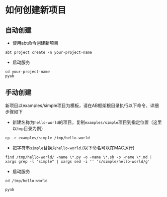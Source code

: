 # 如何创建新项目

## 自动创建

- 使用abt命令创建新项目
```
abt project create -n your-project-name
```

- 启动服务
```
cd your-project-name
pyab
```


## 手动创建
新项目以examples/simple项目为模板，请在AB框架根目录执行以下命令，详细步骤如下

- 新建名称为`hello-world`的项目，复制`examples/simple`项目到指定位置（这里以`tmp`目录为例）

```
cp -r examples/simple /tmp/hello-world
```

- 把字符串`simple`替换为`hello-world`.(以下命名可以在MAC运行)

```
find /tmp/hello-world/ -name \*.py -o -name \*.sh -o -name \*.md | xargs grep -l "simple" | xargs sed -i '' 's/simple/hello-world/g'
```

- 启动服务
```
cd /tmp/hello-world

pyab
```






